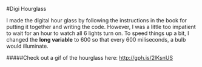 #Digi Hourglass

I made the digital hour glass by following the instructions in the book for putting it together and writing the code. However, I was a little too impatient to wait for an hour to watch all 6 lights turn on. To speed things up a bit, I changed the **long variable** to 600 so that every 600 miliseconds, a bulb would illuminate. 

#####Check out a gif of the hourglass here:
http://gph.is/2lKsnUS
